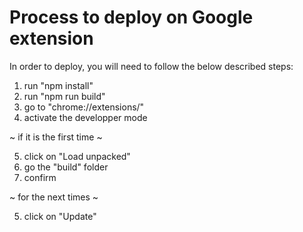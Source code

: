 # Process to deploy on Google extension

In order to deploy, you will need to follow the below described steps: 

1. run "npm install" 
2. run "npm run build" 
3. go to "chrome://extensions/" 
4. activate the developper mode 

~ if it is the first time ~

5. click on "Load unpacked" 
6. go the "build" folder 
7. confirm 

~ for the next times ~

5. click on "Update"
